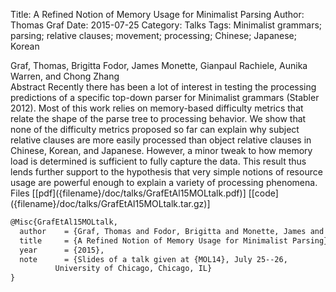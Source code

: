 Title: A Refined Notion of Memory Usage for Minimalist Parsing
Author: Thomas Graf
Date: 2015-07-25
Category: Talks
Tags: Minimalist grammars; parsing; relative clauses; movement; processing; Chinese; Japanese; Korean

<div markdown class="authors">
Graf, Thomas, Brigitta Fodor, James Monette, Gianpaul Rachiele, Aunika Warren, and Chong Zhang
</div>

<div markdown class="abstract">
<span id="abstract-title">Abstract</span>
Recently there has been a lot of interest in testing the processing predictions of a specific top-down parser for Minimalist grammars (Stabler 2012).
Most of this work relies on memory-based difficulty metrics that relate the shape of the parse tree to processing behavior.
We show that none of the difficulty metrics proposed so far can explain why subject relative clauses are more easily processed than object relative clauses in Chinese, Korean, and Japanese.
However, a minor tweak to how memory load is determined is sufficient to fully capture the data.
This result thus lends further support to the hypothesis that very simple notions of resource usage are powerful enough to explain a variety of processing phenomena.
</div>

<div markdown class="files">
<span id="files-title">Files</span>
[[pdf]({filename}/doc/talks/GrafEtAl15MOLtalk.pdf)]
[[code]({filename}/doc/talks/GrafEtAl15MOLtalk.tar.gz)]
</div>

~~~latex
@Misc{GrafEtAl15MOLtalk,
  author	= {Graf, Thomas and Fodor, Brigitta and Monette, James and Rachiele, Gianpaul and Warren, Aunika and Zhang, Chong},
  title		= {A Refined Notion of Memory Usage for Minimalist Parsing},
  year		= {2015},
  note		= {Slides of a talk given at {MOL14}, July 25--26,
		  University of Chicago, Chicago, IL}
}
~~~
